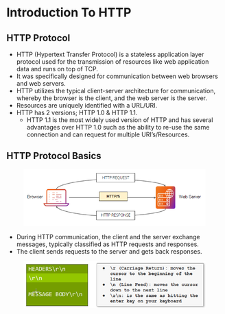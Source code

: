 # Introduction To HTTP

## HTTP Protocol

* HTTP (Hypertext Transfer Protocol) is a stateless application layer protocol used for the transmission of resources like web application data and runs on top of TCP.&#x20;
* It was specifically designed for communication between web browsers and web servers.&#x20;
* HTTP utilizes the typical client-server architecture for communication, whereby the browser is the client, and the web server is the server.&#x20;
* Resources are uniquely identified with a URL/URI.&#x20;
* HTTP has 2 versions; HTTP 1.0 & HTTP 1.1.&#x20;
  * HTTP 1.1 is the most widely used version of HTTP and has several advantages over HTTP 1.0 such as the ability to re-use the same connection and can request for multiple URI’s/Resources.

## HTTP Protocol Basics

<figure><img src="../../.gitbook/assets/image (140).png" alt=""><figcaption></figcaption></figure>

* During HTTP communication, the client and the server exchange messages, typically classified as HTTP requests and responses.&#x20;
* The client sends requests to the server and gets back responses.

<figure><img src="../../.gitbook/assets/image (141).png" alt=""><figcaption></figcaption></figure>
